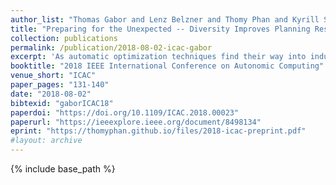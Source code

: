 ```yaml
---
author_list: "Thomas Gabor and Lenz Belzner and Thomy Phan and Kyrill Schmid"
title: "Preparing for the Unexpected -- Diversity Improves Planning Resilience in Evolutionary Algorithms"
collection: publications
permalink: /publication/2018-08-02-icac-gabor
excerpt: 'As automatic optimization techniques find their way into industrial applications, the behavior of many complex systems is determined by some form of planner picking the right actions to optimize a given objective function. In many cases, the mapping of plans to objective reward may change due to unforeseen events or circumstances in the real world. In those cases, the planner usually needs some additional effort to adjust to the changed situation and reach its previous level of performance. Whenever we still need to continue polling the planner even during re-planning, it oftentimes exhibits severely lacking performance. In order to improve the planner's resilience to unforeseen change, we argue that maintaining a certain level of diversity amongst the considered plans at all times should be added to the planner's objective. Effectively, we encourage the planner to keep alternative plans to its currently best solution. As an example case, we implement a diversity-aware genetic algorithm using two different metrics for diversity (differing in their generality) and show that the blow in performance due to unexpected change can be severely lessened in the average case. We also analyze the parameter settings necessary for these techniques in order to gain an intuition how they can be incorporated into larger frameworks or process models for software and systems engineering.'
booktitle: "2018 IEEE International Conference on Autonomic Computing"
venue_short: "ICAC"
paper_pages: "131-140"
date: "2018-08-02"
bibtexid: "gaborICAC18"
paperdoi: "https://doi.org/10.1109/ICAC.2018.00023"
paperurl: "https://ieeexplore.ieee.org/document/8498134"
eprint: "https://thomyphan.github.io/files/2018-icac-preprint.pdf"
#layout: archive
---
```


{% include base_path %}

